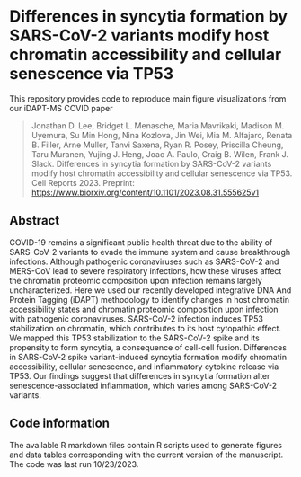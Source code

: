 # Differences in syncytia formation by SARS-CoV-2 variants modify host chromatin accessibility and cellular senescence via TP53

This repository provides code to reproduce main figure visualizations from our iDAPT-MS COVID paper
> Jonathan D. Lee, Bridget L. Menasche, Maria Mavrikaki, Madison M. Uyemura, Su Min Hong, Nina Kozlova, Jin Wei, Mia M. Alfajaro, Renata B. Filler, Arne Muller, Tanvi Saxena, Ryan R. Posey, Priscilla Cheung, Taru Muranen, Yujing J. Heng, Joao A. Paulo, Craig B. Wilen, Frank J. Slack. Differences in syncytia formation by SARS-CoV-2 variants modify host chromatin accessibility and cellular senescence via TP53. Cell Reports 2023. 
> Preprint: https://www.biorxiv.org/content/10.1101/2023.08.31.555625v1

## Abstract

COVID-19 remains a significant public health threat due to the ability of SARS-CoV-2 variants to evade the immune system and cause breakthrough infections. Although pathogenic coronaviruses such as SARS-CoV-2 and MERS-CoV lead to severe respiratory infections, how these viruses affect the chromatin proteomic composition upon infection remains largely uncharacterized. Here we used our recently developed integrative DNA And Protein Tagging (iDAPT) methodology to identify changes in host chromatin accessibility states and chromatin proteomic composition upon infection with pathogenic coronaviruses. SARS-CoV-2 infection induces TP53 stabilization on chromatin, which contributes to its host cytopathic effect. We mapped this TP53 stabilization to the SARS-CoV-2 spike and its propensity to form syncytia, a consequence of cell-cell fusion. Differences in SARS-CoV-2 spike variant-induced syncytia formation modify chromatin accessibility, cellular senescence, and inflammatory cytokine release via TP53. Our findings suggest that differences in syncytia formation alter senescence-associated inflammation, which varies among SARS-CoV-2 variants.

## Code information

The available R markdown files contain R scripts used to generate figures and data tables corresponding with the current version of the manuscript. The code was last run 10/23/2023. 
